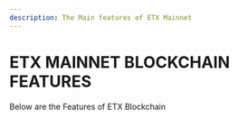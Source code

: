 ```yaml
---
description: The Main features of ETX Mainnet
---
```


# ETX MAINNET BLOCKCHAIN FEATURES

Below are the Features of ETX  Blockchain

